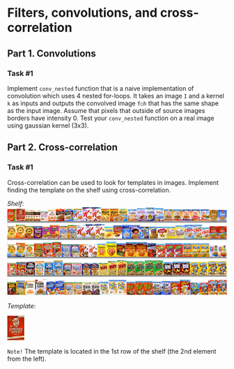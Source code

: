 # Filters, convolutions, and cross-correlation

## Part 1. Convolutions

### Task #1

Implement `conv_nested` function that is a naive implementation of convolution which uses 4 nested for-loops. It takes an image `I` and a kernel `k` as inputs and outputs the convolved image `f○h` that has the same shape as the input image. Assume that pixels that outside of source images borders have intensity 0. Test your `conv_nested` function on a real image using gaussian kernel (3x3).

## Part 2. Cross-correlation

### Task #1

Cross-correlation can be used to look for templates in images. Implement finding the template on the shelf using cross-correlation.

_Shelf_:
![shelf](pictures/cereals.png)

_Template_:

![template_cereals](pictures/template.jpg)

`Note!` The template is located in the 1st row of the shelf (the 2nd element from the left).
